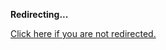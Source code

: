 <!DOCTYPE html>
<html>
<head>
<title>Redirecting...</title>
<link rel="canonical" href="http://blog.jle.im/entry/log-sh-lightweight-command-line-note-logging.md"/>
<meta http-equiv="content-type" content="text/html; charset=utf-8" />
<meta http-equiv="refresh" content="0; url=#{destination_path}" />
</head>
<body>
  <p><strong>Redirecting...</strong></p>
  <p><a href='http://blog.jle.im/entry/log-sh-lightweight-command-line-note-logging.md'>Click here if you are not redirected.</a></p>
  <script>
    document.location.href = "http://blog.jle.im/entry/log-sh-lightweight-command-line-note-logging.md";
  </script>
</body>
</html>
